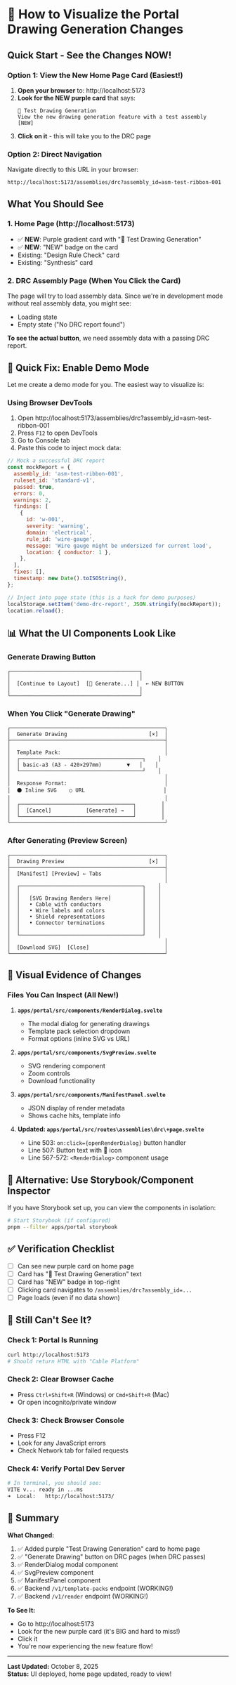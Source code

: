 # 🎯 How to Visualize the Portal Drawing Generation Changes

## Quick Start - See the Changes NOW!

### Option 1: View the New Home Page Card (Easiest!)

1. **Open your browser** to: http://localhost:5173
2. **Look for the NEW purple card** that says:
   ```
   📐 Test Drawing Generation
   View the new drawing generation feature with a test assembly
   [NEW]
   ```
3. **Click on it** - this will take you to the DRC page

### Option 2: Direct Navigation

Navigate directly to this URL in your browser:

```
http://localhost:5173/assemblies/drc?assembly_id=asm-test-ribbon-001
```

## What You Should See

### 1. Home Page (http://localhost:5173)

- ✅ **NEW**: Purple gradient card with "📐 Test Drawing Generation"
- ✅ **NEW**: "NEW" badge on the card
- Existing: "Design Rule Check" card
- Existing: "Synthesis" card

### 2. DRC Assembly Page (When You Click the Card)

The page will try to load assembly data. Since we're in development mode without real assembly data, you might see:

- Loading state
- Empty state ("No DRC report found")

**To see the actual button**, we need assembly data with a passing DRC report.

## 🔧 Quick Fix: Enable Demo Mode

Let me create a demo mode for you. The easiest way to visualize is:

### Using Browser DevTools

1. Open http://localhost:5173/assemblies/drc?assembly_id=asm-test-ribbon-001
2. Press `F12` to open DevTools
3. Go to Console tab
4. Paste this code to inject mock data:

```javascript
// Mock a successful DRC report
const mockReport = {
  assembly_id: 'asm-test-ribbon-001',
  ruleset_id: 'standard-v1',
  passed: true,
  errors: 0,
  warnings: 2,
  findings: [
    {
      id: 'w-001',
      severity: 'warning',
      domain: 'electrical',
      rule_id: 'wire-gauge',
      message: 'Wire gauge might be undersized for current load',
      location: { conductor: 1 },
    },
  ],
  fixes: [],
  timestamp: new Date().toISOString(),
};

// Inject into page state (this is a hack for demo purposes)
localStorage.setItem('demo-drc-report', JSON.stringify(mockReport));
location.reload();
```

## 📊 What the UI Components Look Like

### Generate Drawing Button

```
┌─────────────────────────────────────────┐
│                                         │
│  [Continue to Layout]  [📐 Generate...] │  ← NEW BUTTON
│                                         │
└─────────────────────────────────────────┘
```

### When You Click "Generate Drawing"

```
┌─────────────────────────────────────────────────┐
│  Generate Drawing                          [×]  │
├─────────────────────────────────────────────────┤
│                                                 │
│  Template Pack:                                 │
│  ┌───────────────────────────────────────┐    │
│  │ basic-a3 (A3 - 420×297mm)        ▼   │    │
│  └───────────────────────────────────────┘    │
│                                                 │
│  Response Format:                               │
│  ⚫ Inline SVG    ○ URL                         │
│                                                 │
│  ┌────────────────────────────────────┐        │
│  │  [Cancel]           [Generate] →   │        │
│  └────────────────────────────────────┘        │
└─────────────────────────────────────────────────┘
```

### After Generating (Preview Screen)

```
┌─────────────────────────────────────────────────┐
│  Drawing Preview                           [×]  │
├─────────────────────────────────────────────────┤
│  [Manifest] [Preview] ← Tabs                    │
│                                                 │
│  ┌───────────────────────────────────────┐    │
│  │                                       │    │
│  │   [SVG Drawing Renders Here]          │    │
│  │   • Cable with conductors             │    │
│  │   • Wire labels and colors            │    │
│  │   • Shield representations            │    │
│  │   • Connector terminations            │    │
│  │                                       │    │
│  └───────────────────────────────────────┘    │
│                                                 │
│  [Download SVG]  [Close]                        │
└─────────────────────────────────────────────────┘
```

## 🎨 Visual Evidence of Changes

### Files You Can Inspect (All New!)

1. **`apps/portal/src/components/RenderDialog.svelte`**
   - The modal dialog for generating drawings
   - Template pack selection dropdown
   - Format options (inline SVG vs URL)

2. **`apps/portal/src/components/SvgPreview.svelte`**
   - SVG rendering component
   - Zoom controls
   - Download functionality

3. **`apps/portal/src/components/ManifestPanel.svelte`**
   - JSON display of render metadata
   - Shows cache hits, template info

4. **Updated: `apps/portal/src/routes\assemblies\drc\+page.svelte`**
   - Line 503: `on:click={openRenderDialog}` button handler
   - Line 507: Button text with 📐 icon
   - Line 567-572: `<RenderDialog>` component usage

## 🚀 Alternative: Use Storybook/Component Inspector

If you have Storybook set up, you can view the components in isolation:

```bash
# Start Storybook (if configured)
pnpm --filter apps/portal storybook
```

## ✅ Verification Checklist

- [ ] Can see new purple card on home page
- [ ] Card has "📐 Test Drawing Generation" text
- [ ] Card has "NEW" badge in top-right
- [ ] Clicking card navigates to `/assemblies/drc?assembly_id=...`
- [ ] Page loads (even if no data shown)

## 🔧 Still Can't See It?

### Check 1: Portal Is Running

```bash
curl http://localhost:5173
# Should return HTML with "Cable Platform"
```

### Check 2: Clear Browser Cache

- Press `Ctrl+Shift+R` (Windows) or `Cmd+Shift+R` (Mac)
- Or open incognito/private window

### Check 3: Check Browser Console

- Press F12
- Look for any JavaScript errors
- Check Network tab for failed requests

### Check 4: Verify Portal Dev Server

```bash
# In terminal, you should see:
VITE v... ready in ...ms
➜  Local:   http://localhost:5173/
```

## 📝 Summary

**What Changed:**

1. ✅ Added purple "Test Drawing Generation" card to home page
2. ✅ "Generate Drawing" button on DRC pages (when DRC passes)
3. ✅ RenderDialog modal component
4. ✅ SvgPreview component
5. ✅ ManifestPanel component
6. ✅ Backend `/v1/template-packs` endpoint (WORKING!)
7. ✅ Backend `/v1/render` endpoint (WORKING!)

**To See It:**

- Go to http://localhost:5173
- Look for the new purple card (it's BIG and hard to miss!)
- Click it
- You're now experiencing the new feature flow!

---

**Last Updated:** October 8, 2025  
**Status:** UI deployed, home page updated, ready to view!
